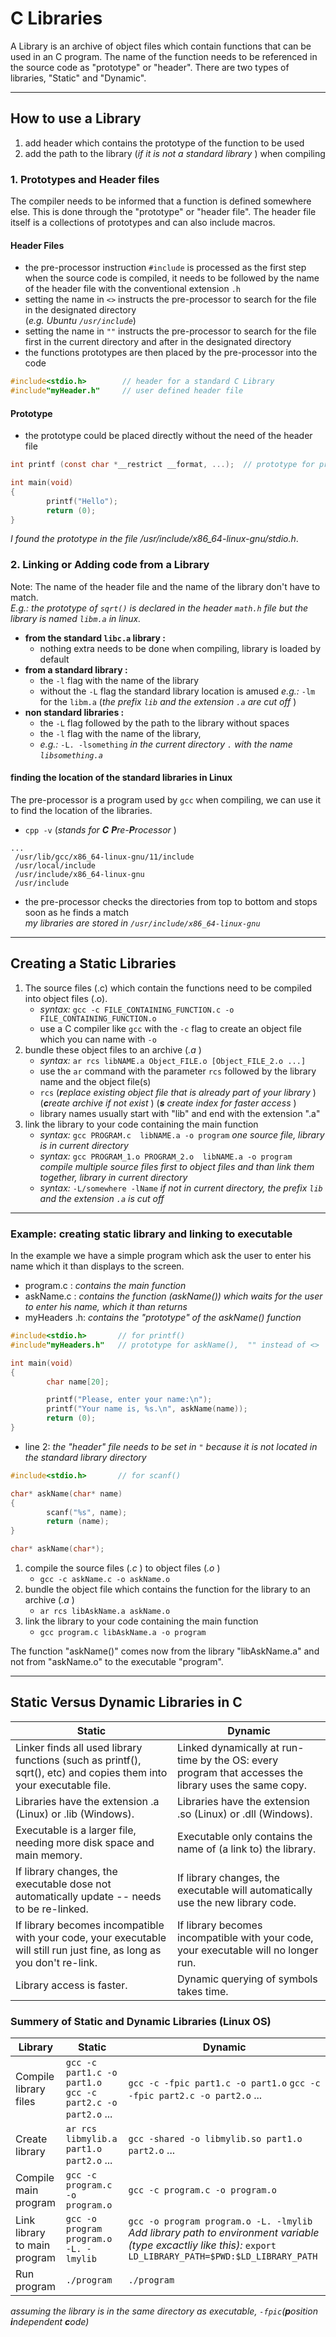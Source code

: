 # C Libraries

A Library is an archive of object files which contain functions that can be used in an C program. The name of the function needs to be referenced in the source code as "prototype" or "header".
There are two types of libraries, "Static" and "Dynamic".

---

## How to use a Library

1.  add header which contains the prototype of the function to be used
2.  add the path to the library (_if it is not a standard library_ ) when compiling

### 1. Prototypes and Header files

The compiler needs to be informed that a function is defined somewhere else. This is done through the "prototype" or "header file". The header file itself is a collections of prototypes and can also include macros.

#### Header Files

- the pre-processor instruction `#include` is processed as the first step when the source code is compiled, it needs to be followed by the name of the header file with the conventional extension `.h`
- setting the name in `<>` instructs the pre-processor to search for the file in the designated directory  
  (_e.g. Ubuntu `/usr/include`_)
- setting the name in `""` instructs the pre-processor to search for the file first in the current directory and after in the designated directory
- the functions prototypes are then placed by the pre-processor into the code

```c
#include<stdio.h>        // header for a standard C Library
#include"myHeader.h"     // user defined header file
```

#### Prototype

- the prototype could be placed directly without the need of the header file

```c
int printf (const char *__restrict __format, ...);  // prototype for printf() instead of #include<stdio.h>

int main(void)
{
        printf("Hello");
        return (0);
}
```

_I found the prototype in the file /usr/include/x86_64-linux-gnu/stdio.h_.

### 2. Linking or Adding code from a Library

Note: The name of the header file and the name of the library don't have to match.  
_E.g.: the prototype of `sqrt()` is declared in the header `math.h` file but the library is named `libm.a` in linux._

- **from the standard `libc.a` library :**
  - nothing extra needs to be done when compiling, library is loaded by default
- **from a standard library :**
  - the `-l` flag with the name of the library
  - without the `-L` flag the standard library location is amused
    _e.g.:_ `-lm` for the `libm.a` (_the prefix `lib` and the extension `.a` are cut off_ )
- **non standard libraries :**
  - the `-L` flag followed by the path to the library without spaces
  - the `-l` flag with the name of the library,
  - _e.g.:_ `-L. -lsomething` _in the current directory `.` with the name `libsomething.a`_

#### finding the location of the standard libraries in Linux

The pre-processor is a program used by `gcc` when compiling, we can use it to find the location of the libraries.

- `cpp -v` (_stands for **C** **P**re-**P**rocessor_ )

```text
...
 /usr/lib/gcc/x86_64-linux-gnu/11/include
 /usr/local/include
 /usr/include/x86_64-linux-gnu
 /usr/include
```

- the pre-processor checks the directories from top to bottom and stops soon as he finds a match  
   _my libraries are stored in `/usr/include/x86_64-linux-gnu`_

---

## Creating a Static Libraries

1. The source files (.c) which contain the functions need to be compiled into object files (.o).
   - _syntax:_ `gcc -c FILE_CONTAINING_FUNCTION.c -o FILE_CONTAINING_FUNCTION.o`
   - use a C compiler like `gcc` with the `-c` flag to create an object file which you can name with `-o`
2. bundle these object files to an archive (_.a_ )
   - _syntax:_ `ar rcs libNAME.a Object_FILE.o [Object_FILE_2.o ...]`
   - use the `ar` command with the parameter `rcs` followed by the library name and the object file(s)
   - `rcs` (_**r**eplace existing object file that is already part of your library_ ) (_**c**reate archive if not exist_ ) (_**s**_ _create index for faster access_ )
   - library names usually start with "lib" and end with the extension ".a"
3. link the library to your code containing the main function
   - _syntax:_ `gcc PROGRAM.c  libNAME.a -o program` _one source file, library is in current directory_
   - _syntax:_ `gcc PROGRAM_1.o PROGRAM_2.o  libNAME.a -o program` _compile multiple source files first to object files and than link them together, library in current directory_
   - _syntax:_ `-L/somewhere -lName` _if not in current directory, the prefix `lib` and the extension `.a` is cut off_

---

### Example: creating static library and linking to executable

In the example we have a simple program which ask the user to enter his name which it than displays to the screen.

- program.c : _contains the main function_
- askName.c : _contains the function (askName()) which waits for the user to enter his name, which it than returns_
- myHeaders .h: _contains the "prototype" of the askName() function_

```c title="program.c" showLineNumbers {2}
#include<stdio.h>       // for printf()
#include"myHeaders.h"   // prototype for askName(),  "" instead of <>

int main(void)
{
        char name[20];

        printf("Please, enter your name:\n");
        printf("Your name is, %s.\n", askName(name));
        return (0);
}
```

- line 2: _the "header" file needs to be set in `"` because it is not located in the standard library directory_

```c title="askName.c"
#include<stdio.h>       // for scanf()

char* askName(char* name)
{
        scanf("%s", name);
        return (name);
}
```

```c title="myHeaders.h"
char* askName(char*);
```

1. compile the source files (_.c_ ) to object files (_.o_ )
   - `gcc -c askName.c -o askName.o`
2. bundle the object file which contains the function for the library to an archive (_.a_ )
   - `ar rcs libAskName.a askName.o`
3. link the library to your code containing the main function
   - `gcc program.c libAskName.a -o program`

The function "askName()" comes now from the library "libAskName.a" and not from "askName.o" to the executable "program".

---

## Static Versus Dynamic Libraries in C

| Static                                                                                                                  | Dynamic                                                                                               |
| ----------------------------------------------------------------------------------------------------------------------- | ----------------------------------------------------------------------------------------------------- |
| Linker finds all used library functions (such as printf(), sqrt(), etc) and copies them into your executable file.      | Linked dynamically at run-time by the OS: every program that accesses the library uses the same copy. |
| Libraries have the extension .a (Linux) or .lib (Windows).                                                              | Libraries have the extension .so (Linux) or .dll (Windows).                                           |
| Executable is a larger file, needing more disk space and main memory.                                                   | Executable only contains the name of (a link to) the library.                                         |
| If library changes, the executable dose not automatically update -- needs to be re-linked.                              | If library changes, the executable will automatically use the new library code.                       |
| If library becomes incompatible with your code, your executable will still run just fine, as long as you don't re-link. | If library becomes incompatible with your code, your executable will no longer run.                   |
| Library access is faster.                                                                                               | Dynamic querying of symbols takes time.                                                               |

### Summery of Static and Dynamic Libraries (Linux OS)

| Library                      | Static                                                      | Dynamic                                                                                                                                                      |
| ---------------------------- | ----------------------------------------------------------- | ------------------------------------------------------------------------------------------------------------------------------------------------------------ |
| Compile library files        | `gcc -c part1.c -o part1.o` `gcc -c part2.c -o part2.o` ... | `gcc -c -fpic part1.c -o part1.o` `gcc -c -fpic part2.c -o part2.o` ...                                                                                      |
| Create library               | `ar rcs libmylib.a part1.o part2.o` ...                     | `gcc -shared -o libmylib.so part1.o part2.o` ...                                                                                                             |
| Compile main program         | `gcc -c program.c -o program.o`                             | `gcc -c program.c -o program.o`                                                                                                                              |
| Link library to main program | `gcc -o program program.o -L. -lmylib`                      | `gcc -o program program.o -L. -lmylib` _Add library path to environment variable (type excactliy like this):_ `export LD_LIBRARY_PATH=$PWD:$LD_LIBRARY_PATH` |
| Run program                  | `./program`                                                 | `./program`                                                                                                                                                  |

_assuming the library is in the same directory as executable, `-fpic`(**p**osition **i**ndependent **c**ode)_
